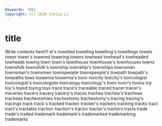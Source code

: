 ```yaml
---
Keywords: 7861
Copyright: (C) 2020 Junjie Li
---
```


# title

Write contents here!!!
el's 
towelled 
towelling 
towelling's 
towellings
towels 
tower 
tower's 
towered 
towering 
towers 
towhead 
towhead's 
towheaded 
towheads
towing 
town 
town's 
townhouse 
townhouse's 
townhouses 
towns 
townsfolk 
townsfolk's 
township
township's 
townships 
townsman 
townsman's 
townsmen 
townspeople 
townspeople's 
towpath 
towpath's 
towpaths
tows 
toxaemia 
toxaemia's 
toxic 
toxicity 
toxicity's 
toxicologist 
toxicologist's 
toxicologists 
toxicology
toxicology's 
toxin 
toxin's 
toxins 
toy 
toy's 
toyed 
toying 
toys 
trace
trace's 
traceable 
traced 
tracer 
tracer's 
traceries 
tracers 
tracery 
tracery's 
traces
trachea 
trachea's 
tracheae 
tracheas 
tracheotomies 
tracheotomy 
tracheotomy's 
tracing 
tracing's 
tracings
track 
track's 
tracked 
tracker 
tracker's 
trackers 
tracking 
tracks 
tract 
tract's
tractable 
traction 
traction's 
tractor 
tractor's 
tractors 
tracts 
trade 
trade's 
traded
trademark 
trademark's 
trademarked 
trademarking 
trademarks 
